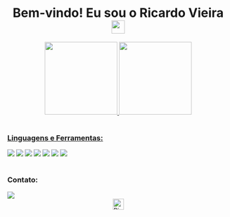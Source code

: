 <h1 align="center">
  Bem-vindo! Eu sou o Ricardo Vieira
  <img src="https://i.imgur.com/ATEHSYp.gif" width="30px"/>
</h1>

<div align="center">
  <a href="https://github.com/Ricardo300020">
  <img height="165em" src="https://github-readme-stats.vercel.app/api?username=Ricardo300020&show_icons=true&theme=transparent"/>
  <img height="165em" src="https://github-readme-stats.vercel.app/api/top-langs/?username=Ricardo300020&theme=transparent"/>
</div>

<div align="left" style="display: inline_block"><br>
  <h3 align="left">Linguagens e Ferramentas:</h3>
    <a href="#"><img src="https://img.shields.io/badge/.NET-5C2D91?style=for-the-badge&logo=.net&logoColor=white"></a> 
    <a href="https://github.com/Ricardo300020/C-Sharp"><img src="https://img.shields.io/badge/C%23-239120?style=for-the-badge&logo=c-sharp&logoColor=white"></a> 
    <a href="#"><img src="https://img.shields.io/badge/Java-ED8B00?style=for-the-badge&logo=openjdk&logoColor=white"></a> 
    <a href="https://github.com/Ricardo300020/C"><img src="https://img.shields.io/badge/C-00599C?style=for-the-badge&logo=c&logoColor=white"></a> 
    <a href="#"><img src="https://img.shields.io/badge/Python-14354C?style=for-the-badge&logo=python&logoColor=white"></a> 
    <a href="#"><img src="https://img.shields.io/badge/Microsoft_SQL_Server-CC2927?style=for-the-badge&logo=microsoft-sql-server&logoColor=white"></a> 
    <a href="https://github.com/Ricardo300020/SQL/tree/main/PostgreSQL"><img src="https://img.shields.io/badge/PostgreSQL-316192?style=for-the-badge&logo=postgresql&logoColor=white"></a> 
</div>

<div align="left" style="display: inline_block"><br>
  <h3 align="left">Contato:</h3>
  <a href="https://www.linkedin.com/in/[SeuPerfil]" target="_blank"><img src="https://img.shields.io/badge/-LinkedIn-%230077B5?style=for-the-badge&logo=linkedin&logoColor=white" target="_blank"></a> 
</div>

  <div align="center">
 <a href="#"><img height="25" src="https://komarev.com/ghpvc/?username=Ricardo300020&label=Profile%20Views&color=0165f1&style=flat" alt="Ricardo300020"/></a> 
</div>
